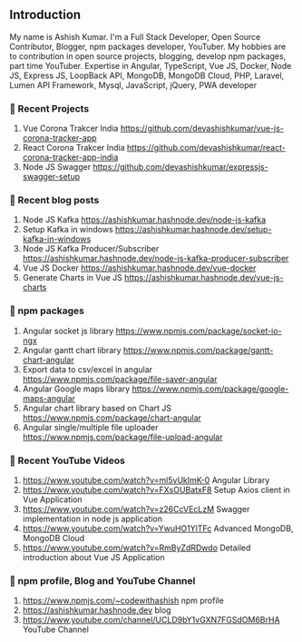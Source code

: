 ## Introduction

My name is Ashish Kumar. I'm a Full Stack Developer, Open Source Contributor, Blogger, npm packages developer, YouTuber. My hobbies are to contribution in open source projects, blogging, develop npm packages, part time YouTuber. Expertise in Angular, TypeScript, Vue JS, Docker, Node JS, Express JS, LoopBack API, MongoDB, MongoDB Cloud, PHP, Laravel, Lumen API Framework, Mysql, JavaScript, jQuery, PWA developer

### 📜 Recent Projects

1. Vue Corona Trakcer India https://github.com/devashishkumar/vue-js-corona-tracker-app
2. React Corona Trakcer India https://github.com/devashishkumar/react-corona-tracker-app-india
3. Node JS Swagger https://github.com/devashishkumar/expressjs-swagger-setup

### 📜 Recent blog posts

1. Node JS Kafka https://ashishkumar.hashnode.dev/node-js-kafka
2. Setup Kafka in windows https://ashishkumar.hashnode.dev/setup-kafka-in-windows
3. Node JS Kafka Producer/Subscriber https://ashishkumar.hashnode.dev/node-js-kafka-producer-subscriber
4. Vue JS Docker https://ashishkumar.hashnode.dev/vue-docker
5. Generate Charts in Vue JS https://ashishkumar.hashnode.dev/vue-js-charts

### 📜 npm packages

1. Angular socket js library https://www.npmjs.com/package/socket-io-ngx
2. Angular gantt chart library https://www.npmjs.com/package/gantt-chart-angular
3. Export data to csv/excel in angular https://www.npmjs.com/package/file-saver-angular
4. Angular Google maps library https://www.npmjs.com/package/google-maps-angular
5. Angular chart library based on Chart JS https://www.npmjs.com/package/chart-angular
6. Angular single/multiple file uploader https://www.npmjs.com/package/file-upload-angular

### 📜 Recent YouTube Videos

1. https://www.youtube.com/watch?v=ml5vUkImK-0 Angular Library
2. https://www.youtube.com/watch?v=FXsOUBatxF8 Setup Axios client in Vue Application
3. https://www.youtube.com/watch?v=z26CcVEcLzM Swagger implementation in node js application
4. https://www.youtube.com/watch?v=YwuHO1YlTFc Advanced MongoDB, MongoDB Cloud
5. https://www.youtube.com/watch?v=RmByZdRDwdo Detailed introduction about Vue JS Application

### 📜 npm profile, Blog and YouTube Channel

1. https://www.npmjs.com/~codewithashish npm profile
2. https://ashishkumar.hashnode.dev blog
3. https://www.youtube.com/channel/UCLD9bY1vGXN7FGSdOM6BrHA YouTube Channel


